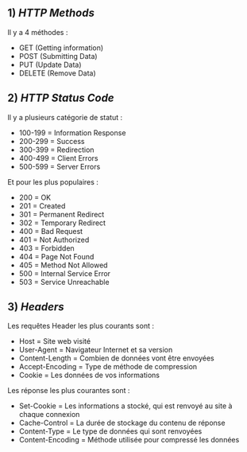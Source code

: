 ## 1) *HTTP Methods*

Il y a 4 méthodes :

- GET (Getting information)
- POST (Submitting Data)
- PUT (Update Data)
- DELETE (Remove Data)

## 2) *HTTP Status Code*

Il y a plusieurs catégorie de statut :

- 100-199 = Information Response
- 200-299 = Success
- 300-399 = Redirection
- 400-499 = Client Errors
- 500-599 = Server Errors

Et pour les plus populaires :

- 200 = OK
- 201 = Created
- 301 = Permanent Redirect
- 302 = Temporary Redirect
- 400 = Bad Request
- 401 = Not Authorized
- 403 = Forbidden
- 404 = Page Not Found
- 405 = Method Not Allowed
- 500 = Internal Service Error
- 503 = Service Unreachable

## 3) *Headers*

Les requêtes Header les plus courants sont :

- Host = Site web visité
- User-Agent = Navigateur Internet et sa version
- Content-Length = Combien de données vont être envoyées
- Accept-Encoding = Type de méthode de compression
- Cookie = Les données de vos informations

Les réponse les plus courantes sont :

- Set-Cookie = Les informations a stocké, qui est renvoyé au site à chaque connexion
- Cache-Control = La durée de stockage du contenu de réponse
- Content-Type = Le type de données qui sont renvoyées
- Content-Encoding = Méthode utilisée pour compressé les données